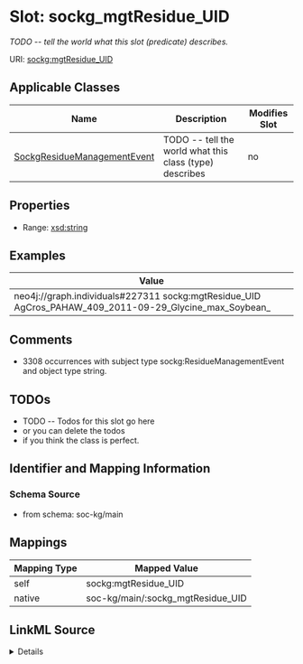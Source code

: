 

# Slot: sockg_mgtResidue_UID


_TODO -- tell the world what this slot (predicate) describes._





URI: [sockg:mgtResidue_UID](http://www.semanticweb.org/sockg/ontologies/2024/0/soil-carbon-ontology/mgtResidue_UID)



<!-- no inheritance hierarchy -->





## Applicable Classes

| Name | Description | Modifies Slot |
| --- | --- | --- |
| [SockgResidueManagementEvent](../classes/SockgResidueManagementEvent.md) | TODO -- tell the world what this class (type) describes |  no  |







## Properties

* Range: [xsd:string](http://www.w3.org/2001/XMLSchema#string)






## Examples

| Value |
| --- |
| neo4j://graph.individuals#227311 sockg:mgtResidue_UID AgCros_PAHAW_409_2011-09-29_Glycine_max_Soybean_ |

## Comments

* 3308 occurrences with subject type sockg:ResidueManagementEvent and object type string.

## TODOs

* TODO -- Todos for this slot go here
* or you can delete the todos
* if you think the class is perfect.

## Identifier and Mapping Information







### Schema Source


* from schema: soc-kg/main




## Mappings

| Mapping Type | Mapped Value |
| ---  | ---  |
| self | sockg:mgtResidue_UID |
| native | soc-kg/main/:sockg_mgtResidue_UID |




## LinkML Source

<details>
```yaml
name: sockg_mgtResidue_UID
description: TODO -- tell the world what this slot (predicate) describes.
todos:
- TODO -- Todos for this slot go here
- or you can delete the todos
- if you think the class is perfect.
comments:
- 3308 occurrences with subject type sockg:ResidueManagementEvent and object type
  string.
examples:
- value: neo4j://graph.individuals#227311 sockg:mgtResidue_UID AgCros_PAHAW_409_2011-09-29_Glycine_max_Soybean_
from_schema: soc-kg/main
rank: 1000
slot_uri: sockg:mgtResidue_UID
alias: sockg_mgtResidue_UID
domain_of:
- sockg_ResidueManagementEvent
range: string

```
</details>